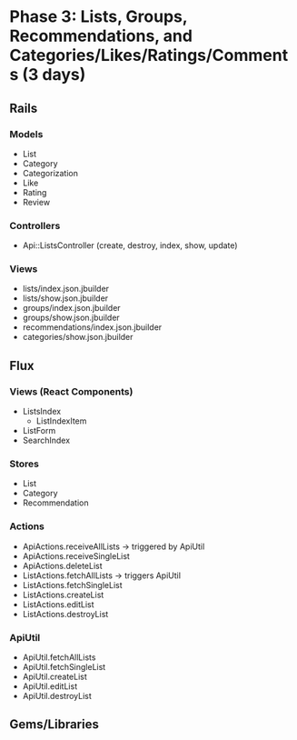 # Phase 3: Lists, Groups, Recommendations, and Categories/Likes/Ratings/Comments (3 days)

## Rails
### Models
* List
* Category
* Categorization
* Like
* Rating
* Review

### Controllers
* Api::ListsController (create, destroy, index, show, update)

### Views
* lists/index.json.jbuilder
* lists/show.json.jbuilder
* groups/index.json.jbuilder
* groups/show.json.jbuilder
* recommendations/index.json.jbuilder
* categories/show.json.jbuilder

## Flux
### Views (React Components)
* ListsIndex
  - ListIndexItem
* ListForm
* SearchIndex

### Stores
* List
* Category
* Recommendation

### Actions
* ApiActions.receiveAllLists -> triggered by ApiUtil
* ApiActions.receiveSingleList
* ApiActions.deleteList
* ListActions.fetchAllLists -> triggers ApiUtil
* ListActions.fetchSingleList
* ListActions.createList
* ListActions.editList
* ListActions.destroyList

### ApiUtil
* ApiUtil.fetchAllLists
* ApiUtil.fetchSingleList
* ApiUtil.createList
* ApiUtil.editList
* ApiUtil.destroyList

## Gems/Libraries
